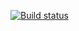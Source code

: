 [![Build status](https://ci.appveyor.com/api/projects/status/0ut6neq748mkp1rv?svg=true)](https://ci.appveyor.com/project/JackSilver03/netautoapi)